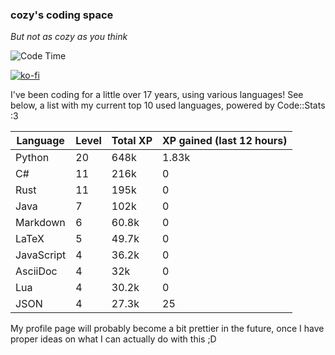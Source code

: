 ### cozy's coding space
*But not as cozy as you think*

![Code Time](https://img.shields.io/endpoint?style=flat&url=https://codetime-api.datreks.com/badge/2173?logoColor=white%26project=%26recentMS=0%26showProject=false)

[![ko-fi](https://ko-fi.com/img/githubbutton_sm.svg)](https://ko-fi.com/J3J75ITL4)

I've been coding for a little over 17 years, using various languages! See below, a list with my current top 10 used languages, powered by Code::Stats :3
    
| Language | Level | Total XP | XP gained (last 12 hours) |
| --- | --- | --- | --- |
| Python | 20 | 648k | 1.83k |
| C# | 11 | 216k | 0 |
| Rust | 11 | 195k | 0 |
| Java | 7 | 102k | 0 |
| Markdown | 6 | 60.8k | 0 |
| LaTeX | 5 | 49.7k | 0 |
| JavaScript | 4 | 36.2k | 0 |
| AsciiDoc | 4 | 32k | 0 |
| Lua | 4 | 30.2k | 0 |
| JSON | 4 | 27.3k | 25 |
    
My profile page will probably become a bit prettier in the future, once I have proper ideas on what I can actually do with this ;D